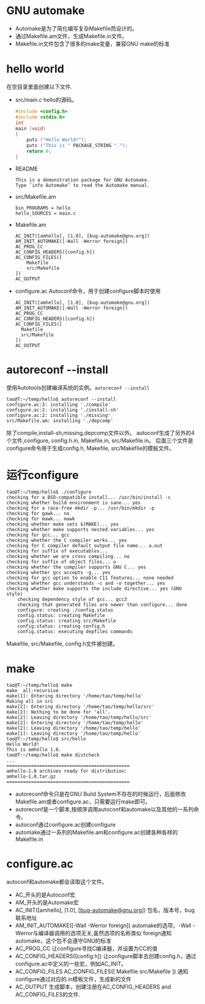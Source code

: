 # GNU automake
- Automake是为了简化编写复杂Makefile而设计的。
- 通过Makefile.am文件，生成Makefile.in文件。
- Makefile.in文件包含了很多的make变量，兼容GNU make的标准

# hello world
在空目录里面创建以下文件.
- src/main.c
  hello的源码。
  ```c
  #include <config.h>
  #include <stdio.h>
  int
  main (void)
  {
      puts ("Hello World!");
      puts ("This is " PACKAGE_STRING ".");
      return 0;
  }
  ```
- README
  ```
  This is a demonstration package for GNU Automake.
  Type ’info Automake’ to read the Automake manual.
  ```
- src/Makefile.am
  ```
  bin_PROGRAMS = hello
  hello_SOURCES = main.c
  ```
- Makefile.am
  ```
  AC_INIT([amhello], [1.0], [bug-automake@gnu.org])
  AM_INIT_AUTOMAKE([-Wall -Werror foreign])
  AC_PROG_CC
  AC_CONFIG_HEADERS([config.h])
  AC_CONFIG_FILES([
      Makefile
      src/Makefile
  ])
  AC_OUTPUT
  ```
- configure.ac
  Autoconf命令，用于创建configure脚本时使用
  ```
  AC_INIT([amhello], [1.0], [bug-automake@gnu.org])
  AM_INIT_AUTOMAKE([-Wall -Werror foreign])
  AC_PROG_CC
  AC_CONFIG_HEADERS([config.h])
  AC_CONFIG_FILES([
  	Makefile
	src/Makefile
  ])
  AC_OUTPUT
  ```
# autoreconf --install
使用Autotools创建编译系统的实例。`autoreconf --install`	
```
tao@T:~/temp/hello$ autoreconf --install
configure.ac:3: installing './compile'
configure.ac:2: installing './install-sh'
configure.ac:2: installing './missing'
src/Makefile.am: installing './depcomp'
```
除了compile,install-sh,missing,depcomp文件以外。
autoconf生成了另外的4个文件,configure, config.h.in, Makefile.in, src/Makefile.in。
后面三个文件是configure命令用于生成config.h, Makefile, src/Makefile的模板文件。

# 运行configure
```
tao@T:~/temp/hello$ ./configure
checking for a BSD-compatible install... /usr/bin/install -c
checking whether build environment is sane... yes
checking for a race-free mkdir -p... /usr/bin/mkdir -p
checking for gawk... no
checking for mawk... mawk
checking whether make sets $(MAKE)... yes
checking whether make supports nested variables... yes
checking for gcc... gcc
checking whether the C compiler works... yes
checking for C compiler default output file name... a.out
checking for suffix of executables... 
checking whether we are cross compiling... no
checking for suffix of object files... o
checking whether the compiler supports GNU C... yes
checking whether gcc accepts -g... yes
checking for gcc option to enable C11 features... none needed
checking whether gcc understands -c and -o together... yes
checking whether make supports the include directive... yes (GNU style)
	checking dependency style of gcc... gcc3
	checking that generated files are newer than configure... done
	configure: creating ./config.status
	config.status: creating Makefile
	config.status: creating src/Makefile
	config.status: creating config.h
	config.status: executing depfiles commands
```
Makefile, src/Makefile, config.h文件被创建。

# make
```
tao@T:~/temp/hello$ make
make  all-recursive
make[1]: Entering directory '/home/tao/temp/hello'
Making all in src
make[2]: Entering directory '/home/tao/temp/hello/src'
make[2]: Nothing to be done for 'all'.
make[2]: Leaving directory '/home/tao/temp/hello/src'
make[2]: Entering directory '/home/tao/temp/hello'
make[2]: Leaving directory '/home/tao/temp/hello'
make[1]: Leaving directory '/home/tao/temp/hello'
tao@T:~/temp/hello$ src/hello 
Hello World!
This is amhello 1.0.
tao@T:~/temp/hello$ make distcheck
...
=============================================
amhello-1.0 archives ready for distribution: 
amhello-1.0.tar.gz
=============================================
```
- autoreconf命令只是在GNU Build System不存在的时候运行，后面修改Makefile.am或者configure.ac，只需要运行make即可。
- autoreconf是一个脚本,按顺序调用autoconf和automake以及其他的一系列命令。
- autoconf通过configure.ac创建configure
- automake通过一系列的Makefile.am和configure.ac创建各种各样的Makefile.in

# configure.ac
autoconf和automake都会读取这个文件。
- AC_开头的是Autoconf宏
- AM_开头的是Automake宏
- AC_INIT([amhello], [1.0], [bug-automake@gnu.org])
  包名，版本号，bug联系地址
- AM_INIT_AUTOMAKE([-Wall -Werror foreign])
  automake的选项，-Wall -Werror与编译器调用的选项无关,虽然选项的名称类似
  foreign通知automake，这个包不会遵守GNU的标准
- AC_PROG_CC
  让configure寻找C编译器，并设置为CC的值
- AC_CONFIG_HEADERS([config.h])
  让configure脚本去创建config.h，通过configure.ac中定义的一些宏，例如AC_INIT。
- AC_CONFIG_FILES
  AC_CONFIG_FILES([
	Makefile
	src/Makefile
])
  通知configure通过对应的.in模板文件，生成新的文件
- AC_OUTPUT
  生成脚本，创建注册在AC_CONFIG_HEADERS and AC_CONFIG_FILES的文件.
